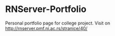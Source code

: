 # RNServer-Portfolio
Personal portfolio page for college project. Visit on http://rnserver.pmf.ni.ac.rs/stranice/40/
